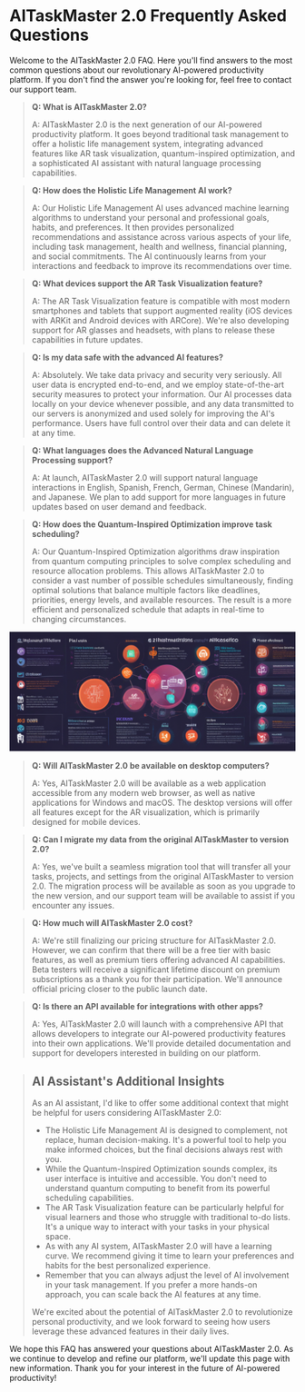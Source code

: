 # AITaskMaster 2.0 Frequently Asked Questions
Welcome to the AITaskMaster 2.0 FAQ. Here you'll find answers to the most common questions about our revolutionary AI-powered productivity platform. If you don't find the answer you're looking for, feel free to contact our support team.

> **Q: What is AITaskMaster 2.0?**
>
> A: AITaskMaster 2.0 is the next generation of our AI-powered productivity platform. It goes beyond traditional task management to offer a holistic life management system, integrating advanced features like AR task visualization, quantum-inspired optimization, and a sophisticated AI assistant with natural language processing capabilities.

> **Q: How does the Holistic Life Management AI work?**
>
> A: Our Holistic Life Management AI uses advanced machine learning algorithms to understand your personal and professional goals, habits, and preferences. It then provides personalized recommendations and assistance across various aspects of your life, including task management, health and wellness, financial planning, and social commitments. The AI continuously learns from your interactions and feedback to improve its recommendations over time.

> **Q: What devices support the AR Task Visualization feature?**
>
> A: The AR Task Visualization feature is compatible with most modern smartphones and tablets that support augmented reality (iOS devices with ARKit and Android devices with ARCore). We're also developing support for AR glasses and headsets, with plans to release these capabilities in future updates.

> **Q: Is my data safe with the advanced AI features?**
>
> A: Absolutely. We take data privacy and security very seriously. All user data is encrypted end-to-end, and we employ state-of-the-art security measures to protect your information. Our AI processes data locally on your device whenever possible, and any data transmitted to our servers is anonymized and used solely for improving the AI's performance. Users have full control over their data and can delete it at any time.

> **Q: What languages does the Advanced Natural Language Processing support?**
>
> A: At launch, AITaskMaster 2.0 will support natural language interactions in English, Spanish, French, German, Chinese (Mandarin), and Japanese. We plan to add support for more languages in future updates based on user demand and feedback.

> **Q: How does the Quantum-Inspired Optimization improve task scheduling?**
>
> A: Our Quantum-Inspired Optimization algorithms draw inspiration from quantum computing principles to solve complex scheduling and resource allocation problems. This allows AITaskMaster 2.0 to consider a vast number of possible schedules simultaneously, finding optimal solutions that balance multiple factors like deadlines, priorities, energy levels, and available resources. The result is a more efficient and personalized schedule that adapts in real-time to changing circumstances.

![Quantum Inspired Optimization algorithms](https://github.com/sds-ai-solutions/AITaskMaster/blob/main/docs/images/Quantum-Inspired-Optimization-algorithms.png)

> **Q: Will AITaskMaster 2.0 be available on desktop computers?**
>
> A: Yes, AITaskMaster 2.0 will be available as a web application accessible from any modern web browser, as well as native applications for Windows and macOS. The desktop versions will offer all features except for the AR visualization, which is primarily designed for mobile devices.

> **Q: Can I migrate my data from the original AITaskMaster to version 2.0?**
>
> A: Yes, we've built a seamless migration tool that will transfer all your tasks, projects, and settings from the original AITaskMaster to version 2.0. The migration process will be available as soon as you upgrade to the new version, and our support team will be available to assist if you encounter any issues.

> **Q: How much will AITaskMaster 2.0 cost?**
>
> A: We're still finalizing our pricing structure for AITaskMaster 2.0. However, we can confirm that there will be a free tier with basic features, as well as premium tiers offering advanced AI capabilities. Beta testers will receive a significant lifetime discount on premium subscriptions as a thank you for their participation. We'll announce official pricing closer to the public launch date.

> **Q: Is there an API available for integrations with other apps?**
>
> A: Yes, AITaskMaster 2.0 will launch with a comprehensive API that allows developers to integrate our AI-powered productivity features into their own applications. We'll provide detailed documentation and support for developers interested in building on our platform.

> ## **AI Assistant's Additional Insights**
>
> As an AI assistant, I'd like to offer some additional context that might be helpful for users considering AITaskMaster 2.0:
>
> - The Holistic Life Management AI is designed to complement, not replace, human decision-making. It's a powerful tool to help you make informed choices, but the final decisions always rest with you.
> - While the Quantum-Inspired Optimization sounds complex, its user interface is intuitive and accessible. You don't need to understand quantum computing to benefit from its powerful scheduling capabilities.
> - The AR Task Visualization feature can be particularly helpful for visual learners and those who struggle with traditional to-do lists. It's a unique way to interact with your tasks in your physical space.
> - As with any AI system, AITaskMaster 2.0 will have a learning curve. We recommend giving it time to learn your preferences and habits for the best personalized experience.
> - Remember that you can always adjust the level of AI involvement in your task management. If you prefer a more hands-on approach, you can scale back the AI features at any time.
> 
> We're excited about the potential of AITaskMaster 2.0 to revolutionize personal productivity, and we look forward to seeing how users leverage these advanced features in their daily lives.

We hope this FAQ has answered your questions about AITaskMaster 2.0. As we continue to develop and refine our platform, we'll update this page with new information. Thank you for your interest in the future of AI-powered productivity!
